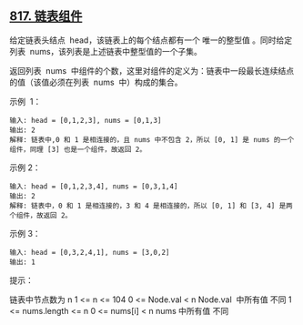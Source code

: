 ## [817. 链表组件](https://leetcode.cn/problems/linked-list-components/)

给定链表头结点  head，该链表上的每个结点都有一个 唯一的整型值 。同时给定列表  nums，该列表是上述链表中整型值的一个子集。

返回列表  nums  中组件的个数，这里对组件的定义为：链表中一段最长连续结点的值（该值必须在列表  nums  中）构成的集合。

示例  1：

```
输入: head = [0,1,2,3], nums = [0,1,3]
输出: 2
解释: 链表中,0 和 1 是相连接的，且 nums 中不包含 2，所以 [0, 1] 是 nums 的一个组件，同理 [3] 也是一个组件，故返回 2。
```

示例 2：

```
输入: head = [0,1,2,3,4], nums = [0,3,1,4]
输出: 2
解释: 链表中，0 和 1 是相连接的，3 和 4 是相连接的，所以 [0, 1] 和 [3, 4] 是两个组件，故返回 2。
```

示例 3：

```
输入: head = [0,3,2,4,1], nums = [3,0,2]
输出: 1
```

提示：

链表中节点数为 n
1 <= n <= 104
0 <= Node.val < n
Node.val  中所有值 不同
1 <= nums.length <= n
0 <= nums[i] < n
nums 中所有值 不同
